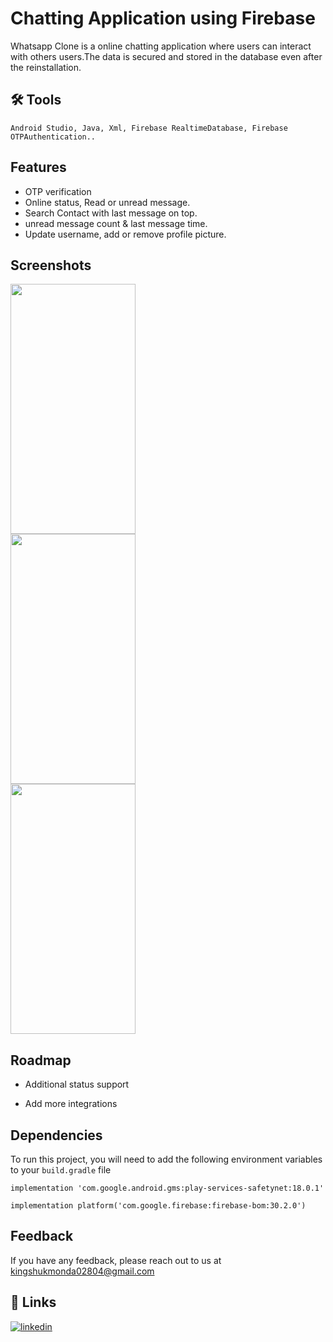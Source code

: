 
# Chatting Application using Firebase

Whatsapp Clone  is a online chatting application where users can interact with others users.The data is secured and stored in the database even after the reinstallation.


## 🛠 Tools
```
Android Studio, Java, Xml, Firebase RealtimeDatabase, Firebase OTPAuthentication..
```


## Features
- OTP verification
- Online status, Read or unread message.
- Search Contact with last message on top.
- unread message count & last message time.
- Update username, add or remove profile picture.



## Screenshots

<html>

<p float="left">
<img style="margin-right: 100px" src="https://user-images.githubusercontent.com/68275823/182737740-ab86479c-6dfe-4253-b73d-68a9bf234bb6.jpg" data-canonical-src="https://gyazo.com/eb5c5741b6a9a16c692170a41a49c858.png" width="200" height="400" />
<img style="margin-right: 100px" src="https://user-images.githubusercontent.com/68275823/182736056-ac988089-c5f2-4509-8d92-fe660d8de4df.jpg" data-canonical-src="https://gyazo.com/eb5c5741b6a9a16c692170a41a49c858.png" width="200" height="400" />
<img style="margin-right: 100px" src="https://user-images.githubusercontent.com/68275823/182737725-ee7eb050-5aea-488b-aabf-8fc764b8df03.jpg" data-canonical-src="https://gyazo.com/eb5c5741b6a9a16c692170a41a49c858.png" width="200" height="400" />

</p>

</html>



## Roadmap

- Additional status support

- Add more integrations


## Dependencies

To run this project, you will need to add the following environment variables to your ```build.gradle``` file

    implementation 'com.google.android.gms:play-services-safetynet:18.0.1'

    implementation platform('com.google.firebase:firebase-bom:30.2.0')


## Feedback

If you have any feedback, please reach out to us at kingshukmonda02804@gmail.com


## 🔗 Links
[![linkedin](https://img.shields.io/badge/linkedin-0A66C2?style=for-the-badge&logo=linkedin&logoColor=white)](https://www.linkedin.com/in/kingshukmondal//)


